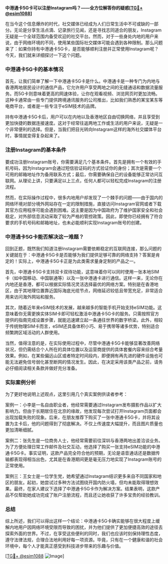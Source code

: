 **中港通卡5G卡可以注册Instagram吗？——全方位解答你的疑惑[[TG💪+ @esim1088](https://t.me/s/esim1088)]**

在当今这个信息爆炸的时代，社交媒体已经成为人们日常生活中不可或缺的一部分。无论是分享生活点滴、记录旅行见闻，还是寻找志同道合的朋友，Instagram无疑是一个全球范围内备受欢迎的社交平台。然而，对于一些身处内地的用户来说，由于网络环境的不同，使用某些国际社交媒体可能会遇到各种限制。那么问题来了：如果你持有中港通卡5G卡，是否能够顺利注册并正常使用Instagram呢？今天，我们就来详细探讨一下这个问题。

### 中港通卡5G卡的基本情况

首先，让我们简单了解一下中港通卡5G卡是什么。中港通卡是一种专门为内地与香港两地居民设计的通信产品，它允许用户享受两地之间的无缝通话和数据流量服务。而5G卡则意味着更高的网速体验，让你在观看视频、浏览网页时更加流畅。这种卡通常由一些专门提供跨境通讯服务的公司推出，比如我们熟悉的某宝某东等电商平台，或者是一些专注于eSIM技术的品牌。

持有中港通卡5G卡后，用户可以在内地以及香港地区自由切换网络，并且享受到更加快捷的数据连接速度。这对于经常往返两地工作或生活的用户来说，无疑是一个非常便利的选择。但是，当我们把目光转向Instagram这样的海外社交媒体平台时，事情就变得复杂起来了。

### 注册Instagram的基本条件

要成功注册Instagram账号，你需要满足几个基本条件。首先是拥有一个有效的手机号码，因为Instagram会通过短信验证码的方式验证你的身份；其次是需要一个可用的邮箱地址作为备用联系方式；最后，你需要确保自己的设备能够正常访问互联网。从理论上讲，只要满足以上三点，任何人都可以轻松完成Instagram的注册流程。

然而，在实际操作过程中，很多内地用户却发现了一个棘手的问题——由于国内的网络环境对部分境外网站存在一定的限制措施，直接访问Instagram官网或者下载其官方应用程序可能会遇到困难。这主要是因为中国政府为了维护国家安全和社会稳定，对外部信息流动采取了较为严格的管控政策。因此，即使你已经拥有了符合要求的手机号码和邮箱地址，也未必能顺利实现Instagram账号的创建。

### 中港通卡5G卡能否解决这一难题？

回到正题，既然我们知道注册Instagram需要依赖稳定的互联网连接，那么问题的关键就在于：中港通卡5G卡是否能够为我们提供足够可靠的网络支持？答案是肯定的！实际上，中港通卡5G卡正是为此类需求量身定制的产品之一。

首先，中港通卡5G卡支持双卡双待功能，这意味着你可以同时使用一张本地SIM卡（如中国移动、中国联通等）以及一张中港通卡进行通信。这样一来，无论你在内地还是香港，都可以根据实际情况灵活选择最优的网络方案。特别是在香港地区，由于其地理位置靠近国际海底光缆节点，网络延迟较低且带宽充足，非常适合用来访问海外网站和服务。

其次，随着近年来eSIM技术的发展，越来越多的智能手机开始支持eSIM功能。这意味着你无需更换实体SIM卡即可轻松激活中港通卡5G卡的服务。只需按照官方提供的指南完成设置步骤，就能迅速建立起一条通往世界的数字桥梁。此外，相较于传统物理SIM卡而言，eSIM还具备体积小巧、易于携带等诸多优势，特别适合频繁跨区域活动的人群使用。

当然，值得注意的是，在实际使用过程中，尽管中港通卡5G卡能够显著改善网络状况，但仍需结合个人所在的具体位置以及运营商提供的具体套餐内容来综合考量效果。例如，在某些偏远山区或者特定时间段内，即便拥有再先进的硬件设施也可能无法避免信号弱化甚至断网的情况发生。因此，在决定采用该类产品之前，请务必仔细阅读相关条款并做好充分准备。

### 实际案例分析

为了更好地说明上述观点，这里引用几个真实案例供读者参考：

案例一：小李是一名自由职业者，他经常需要通过Instagram发布摄影作品以扩大影响力。但由于长期居住在北京的缘故，他发现每次尝试打开Instagram页面都会出现加载失败的现象。后来，在朋友推荐下购买了一张中港通卡5G卡，并将其设置为主卡后，他的问题得到了彻底解决。不仅上传速度大幅提升，而且图片质量也更加清晰细腻。

案例二：张先生是一位商务人士，他经常需要前往深圳与香港两地出差洽谈业务。为了方便处理日常工作邮件及社交互动，他选择了购买一张支持eSIM功能的中港通卡5G卡。事实证明，这款产品完全符合他的预期，无论是语音通话还是数据传输都表现得相当出色，尤其是在香港期间更是毫无压力地实现了Instagram账号的正常使用。

案例三：王女士是一位学生党，她希望通过Instagram结识更多来自不同国家和地区的朋友。起初，她尝试过多种方法试图绕开国内防火墙，但均未能取得理想效果。最终，在家人建议下选择了中港通卡5G卡作为解决方案。结果表明，这款产品不仅帮助她成功完成了账户注册流程，而且还让她收获了许多宝贵的经验教训。

### 总结

综上所述，我们可以得出这样一个结论：中港通卡5G卡确实能够在很大程度上缓解内地用户因网络环境受限而导致的困扰，并为他们提供了更加便捷高效的途径去探索外面的世界。不过，在享受这些便利的同时，我们也应该时刻保持理性态度，遵守法律法规，合理合法地利用好每一项资源。毕竟，只有在一个健康和谐的社会环境中，每个人才能真正感受到科技进步带来的乐趣与价值。

[[TG💪+ @esim1088](https://t.me/s/esim1088) ![Image](https://i.postimg.cc/4NQfJmqS/Snipaste-2025-05-13-00-14-12.png)]